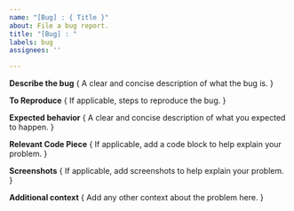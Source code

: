 ```yaml
---
name: "[Bug] : { Title }"
about: File a bug report.
title: "[Bug] : "
labels: bug
assignees: ''

---
```


**Describe the bug**
{ A clear and concise description of what the bug is. }

**To Reproduce**
{ If applicable, steps to reproduce the bug. }

**Expected behavior**
{ A clear and concise description of what you expected to happen. }

**Relevant Code Piece**
{ If applicable, add a code block to help explain your problem. }

**Screenshots**
{ If applicable, add screenshots to help explain your problem. }

**Additional context**
{ Add any other context about the problem here. }
